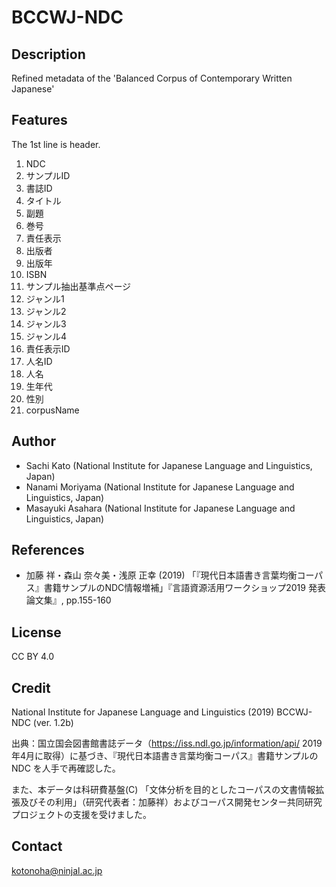 # BCCWJ-NDC

## Description
Refined metadata of the 'Balanced Corpus of Contemporary Written Japanese'

## Features
The 1st line is header.

1. NDC
1. サンプルID
1. 書誌ID
1. タイトル
1. 副題
1. 巻号
1. 責任表示
1. 出版者
1. 出版年
1. ISBN
1. サンプル抽出基準点ページ
1. ジャンル1
1. ジャンル2
1. ジャンル3
1. ジャンル4
1. 責任表示ID
1. 人名ID
1. 人名
1. 生年代
1. 性別
1. corpusName



## Author
- Sachi Kato (National Institute for Japanese Language and Linguistics, Japan)
- Nanami Moriyama (National Institute for Japanese Language and Linguistics, Japan)
- Masayuki Asahara (National Institute for Japanese Language and Linguistics, Japan)

## References
- 加藤 祥・森山 奈々美・浅原 正幸	(2019) 「『現代日本語書き言葉均衡コーパス』書籍サンプルのNDC情報増補」『言語資源活用ワークショップ2019 発表論文集』, pp.155-160

## License
CC BY 4.0 

## Credit
National Institute for Japanese Language and Linguistics (2019) BCCWJ-NDC (ver. 1.2b)

出典：国立国会図書館書誌データ（https://iss.ndl.go.jp/information/api/  2019年4月に取得）に基づき、『現代日本語書き言葉均衡コーパス』書籍サンプルの NDC を人手で再確認した。

また、本データは科研費基盤(C) 「文体分析を目的としたコーパスの文書情報拡張及びその利用」（研究代表者：加藤祥）およびコーパス開発センター共同研究プロジェクトの支援を受けました。

## Contact
kotonoha@ninjal.ac.jp
